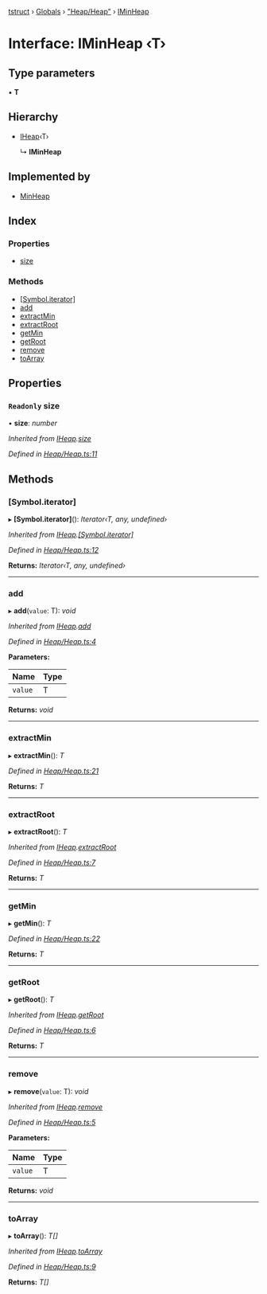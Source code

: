[tstruct](../README.md) › [Globals](../globals.md) › ["Heap/Heap"](../modules/_heap_heap_.md) › [IMinHeap](_heap_heap_.iminheap.md)

# Interface: IMinHeap ‹**T**›

## Type parameters

▪ **T**

## Hierarchy

* [IHeap](_heap_heap_.iheap.md)‹T›

  ↳ **IMinHeap**

## Implemented by

* [MinHeap](../classes/_heap_heap_.minheap.md)

## Index

### Properties

* [size](_heap_heap_.iminheap.md#readonly-size)

### Methods

* [[Symbol.iterator]](_heap_heap_.iminheap.md#[symbol.iterator])
* [add](_heap_heap_.iminheap.md#add)
* [extractMin](_heap_heap_.iminheap.md#extractmin)
* [extractRoot](_heap_heap_.iminheap.md#extractroot)
* [getMin](_heap_heap_.iminheap.md#getmin)
* [getRoot](_heap_heap_.iminheap.md#getroot)
* [remove](_heap_heap_.iminheap.md#remove)
* [toArray](_heap_heap_.iminheap.md#toarray)

## Properties

### `Readonly` size

• **size**: *number*

*Inherited from [IHeap](_heap_heap_.iheap.md).[size](_heap_heap_.iheap.md#readonly-size)*

*Defined in [Heap/Heap.ts:11](https://github.com/powerofsoul/tstruct/blob/b1dd7f8/src/Heap/Heap.ts#L11)*

## Methods

###  [Symbol.iterator]

▸ **[Symbol.iterator]**(): *Iterator‹T, any, undefined›*

*Inherited from [IHeap](_heap_heap_.iheap.md).[[Symbol.iterator]](_heap_heap_.iheap.md#[symbol.iterator])*

*Defined in [Heap/Heap.ts:12](https://github.com/powerofsoul/tstruct/blob/b1dd7f8/src/Heap/Heap.ts#L12)*

**Returns:** *Iterator‹T, any, undefined›*

___

###  add

▸ **add**(`value`: T): *void*

*Inherited from [IHeap](_heap_heap_.iheap.md).[add](_heap_heap_.iheap.md#add)*

*Defined in [Heap/Heap.ts:4](https://github.com/powerofsoul/tstruct/blob/b1dd7f8/src/Heap/Heap.ts#L4)*

**Parameters:**

Name | Type |
------ | ------ |
`value` | T |

**Returns:** *void*

___

###  extractMin

▸ **extractMin**(): *T*

*Defined in [Heap/Heap.ts:21](https://github.com/powerofsoul/tstruct/blob/b1dd7f8/src/Heap/Heap.ts#L21)*

**Returns:** *T*

___

###  extractRoot

▸ **extractRoot**(): *T*

*Inherited from [IHeap](_heap_heap_.iheap.md).[extractRoot](_heap_heap_.iheap.md#extractroot)*

*Defined in [Heap/Heap.ts:7](https://github.com/powerofsoul/tstruct/blob/b1dd7f8/src/Heap/Heap.ts#L7)*

**Returns:** *T*

___

###  getMin

▸ **getMin**(): *T*

*Defined in [Heap/Heap.ts:22](https://github.com/powerofsoul/tstruct/blob/b1dd7f8/src/Heap/Heap.ts#L22)*

**Returns:** *T*

___

###  getRoot

▸ **getRoot**(): *T*

*Inherited from [IHeap](_heap_heap_.iheap.md).[getRoot](_heap_heap_.iheap.md#getroot)*

*Defined in [Heap/Heap.ts:6](https://github.com/powerofsoul/tstruct/blob/b1dd7f8/src/Heap/Heap.ts#L6)*

**Returns:** *T*

___

###  remove

▸ **remove**(`value`: T): *void*

*Inherited from [IHeap](_heap_heap_.iheap.md).[remove](_heap_heap_.iheap.md#remove)*

*Defined in [Heap/Heap.ts:5](https://github.com/powerofsoul/tstruct/blob/b1dd7f8/src/Heap/Heap.ts#L5)*

**Parameters:**

Name | Type |
------ | ------ |
`value` | T |

**Returns:** *void*

___

###  toArray

▸ **toArray**(): *T[]*

*Inherited from [IHeap](_heap_heap_.iheap.md).[toArray](_heap_heap_.iheap.md#toarray)*

*Defined in [Heap/Heap.ts:9](https://github.com/powerofsoul/tstruct/blob/b1dd7f8/src/Heap/Heap.ts#L9)*

**Returns:** *T[]*

